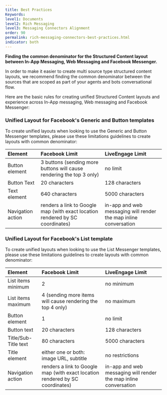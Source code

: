 ```yaml
---
title: Best Practices
Keywords:
level1: Documents
level2: Rich Messaging
level3: Messaging Connectors Alignment
order: 90
permalink: rich-messaging-connectors-best-practices.html
indicator: both
---
```


**Finding the common denominator for the Structured Content layout between In-App Messaging, Web Messaging and Facebook Messenger.**

In order to make it easier to create multi source type structured content layouts, we recommend finding the common denominator between the sources that are scoped as part of your agents and bots conversational flow.

Here are the basic rules for creating unified Structured Content layouts and experience across In-App messaging, Web messaging and Facebook Messenger:

### Unified Layout for Facebook's Generic and Button templates
To create unified layouts when looking to use the Generic and Button Messenger templates, please use these limitations guidelines to create layouts with common denominator:

| Element | Facebook Limit | LiveEngage Limit |
| :--- | :--- | :--- |
| Button element | 3 buttons (sending more buttons will cause rendering the top 3 only) | no limit |
| Button Text | 20 characters | 128 characters |
| Text element | 640 characters | 5000 characters |
| Navigation action | renders a link to Google map (with exact location rendered by SC coordinates) | in-app and web messaging will render the map inline conversation |

### Unified Layout for Facebook's List template
To create unified layouts when looking to use the List Messenger templates, please use these limitations guidelines to create layouts with common denominator:

| Element | Facebook Limit | LiveEngage Limit |
| :--- | :--- | :--- |
| List items minimum | 2 | no minimum |
| List items maximum | 4 (sending more items will cause rendering the top 4 only) | no maximum |
| Button element | 1 | no limit |
| Button text | 20 characters | 128 characters |
| Title/Sub-Title text | 80 characters | 5000 characters |
| Title element | either one or both: image URL, subtitle | no restrictions |
| Navigation action | renders a link to Google map (with exact location rendered by SC coordinates) | in-app and web messaging will render the map inline conversation |
